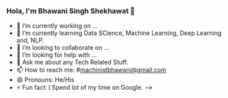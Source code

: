 ### Hola, I'm Bhawani Singh Shekhawat 👋

- 🔭 I’m currently working on ...
- 🌱 I’m currently learning Data SCience, Machine Learning, Deep Learning and, NLP.
- 👯 I’m looking to collaborate on ...
- 🤔 I’m looking for help with ...
- 💬 Ask me about any Tech Related Stuff.
- 📫 How to reach me: #machinistbhawani@gmail.com
- 😄 Pronouns: He/His
- ⚡ Fun fact: I Spend lot of my time on Google.
-->
